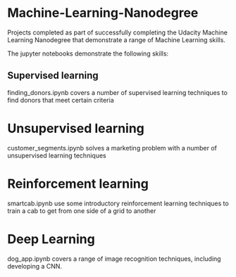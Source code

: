 # Machine-Learning-Nanodegree
Projects completed as part of successfully completing the Udacity Machine Learning Nanodegree that demonstrate a range of Machine Learning skills.

The jupyter notebooks demonstrate the following skills:

## Supervised learning
finding_donors.ipynb covers a number of supervised learning techniques to find donors that meet certain criteria

# Unsupervised learning 
customer_segments.ipynb solves a marketing problem with a number of unsupervised learning techniques

# Reinforcement learning 
smartcab.ipynb use some introductory reinforcement learning techniques to train a cab to get from one side of a grid to another

# Deep Learning 
dog_app.ipynb covers a range of image recognition techniques, including developing a CNN. 
